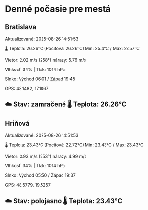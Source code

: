 ﻿# Denné počasie pre mestá

## Bratislava
Aktualizované: 2025-08-26 14:51:53

🌡️ Teplota: 26.26°C 
(Pocitová: 26.26°C)
Min: 25.4°C / Max: 27.57°C

Vietor: 2.02 m/s    (258°) 
nárazy: 5.76 m/s

Vlhkosť: 34% | Tlak: 1014 hPa

Slnko: Východ 06:01 / Západ 19:45

GPS: 48.1482, 17.1067

☁️ Stav: zamračené        🌡️ Teplota: 26.26°C
---

## Hriňová
Aktualizované: 2025-08-26 14:51:53

🌡️ Teplota: 23.43°C 
(Pocitová: 22.72°C)
Min: 23.43°C / Max: 23.43°C

Vietor: 3.93 m/s (253°)
nárazy: 4.99 m/s

Vlhkosť: 34% | Tlak: 1014 hPa

Slnko: Východ 05:50 / Západ 19:37

GPS: 48.5779, 19.5257

☁️ Stav: polojasno        🌡️ Teplota: 23.43°C
---
